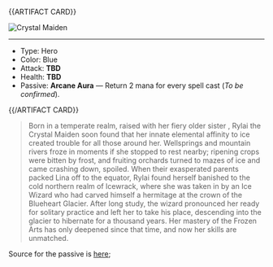 {{ARTIFACT CARD}}

<!-- Card image goes here. -->

![Crystal Maiden](https://i.imgur.com/LFo73iW.jpg)

---

<!-- Card description goes here. -->

* Type: Hero
* Color: Blue
* Attack: **TBD**
* Health: **TBD**
* Passive: **Arcane Aura** — Return 2 mana for every spell cast (*To be confirmed*).

{{/ARTIFACT CARD}}

> Born in a temperate realm, raised with her fiery older sister , Rylai the Crystal Maiden soon found that her innate elemental affinity to ice created trouble for all those around her. Wellsprings and mountain rivers froze in moments if she stopped to rest nearby; ripening crops were bitten by frost, and fruiting orchards turned to mazes of ice and came crashing down, spoiled. When their exasperated parents packed Lina off to the equator, Rylai found herself banished to the cold northern realm of Icewrack, where she was taken in by an Ice Wizard who had carved himself a hermitage at the crown of the Blueheart Glacier. After long study, the wizard pronounced her ready for solitary practice and left her to take his place, descending into the glacier to hibernate for a thousand years. Her mastery of the Frozen Arts has only deepened since that time, and now her skills are unmatched.

Source for the passive is [here](https://imgur.com/gallery/mKuVZ#j4IxzGq);
